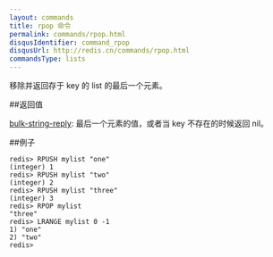 ```yaml
---
layout: commands
title: rpop 命令
permalink: commands/rpop.html
disqusIdentifier: command_rpop
disqusUrl: http://redis.cn/commands/rpop.html
commandsType: lists
---
```


移除并返回存于 key 的 list 的最后一个元素。

##返回值

[bulk-string-reply](/topics/protocol.html#bulk-string-reply): 
最后一个元素的值，或者当 key 不存在的时候返回 nil。

##例子
	
	redis> RPUSH mylist "one"
	(integer) 1
	redis> RPUSH mylist "two"
	(integer) 2
	redis> RPUSH mylist "three"
	(integer) 3
	redis> RPOP mylist
	"three"
	redis> LRANGE mylist 0 -1
	1) "one"
	2) "two"
	redis> 